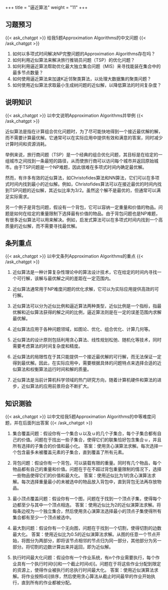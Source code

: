 +++
title = "逼近算法"
weight = "11"
+++
## 习题预习
{{< ask_chatgpt >}}
给我5题Approximation Algorithms的中文问题
{{< /ask_chatgpt >}}



1. 如何以多项式时间解决NP完整问题的Approximation Algorithms存在吗？
2. 如何利用近似算法来解决旅行推销员问题（TSP）的优化问题？
3. 如何利用逼近算法帮助优化最大独立集合问题（MIS）来寻找能装在集合中的最多节点数量？
4. 如何使用逼近算法来加速K近邻聚类算法，以处理大数据集的聚类问题？
5. 如何使用近似算法求取最小生成树问题的近似解，以降低算法的时间复杂度？   

## 说明知识
{{< ask_chatgpt >}}
以中文说明Approximation Algorithms并举例
{{< /ask_chatgpt >}}



近似算法是指在计算组合优化问题时，为了尽可能快地得到一个接近最优解的解，而不需要计算最优解。它通常可以在实际应用中提供有效和满意的答案，同时减少计算时间和资源消耗。

举例来说，旅行商问题（TSP）是一个经典的组合优化问题，其目标是在给定的一组城市之间找到一条最短的路径，从而使旅行商可以访问每个城市并返回原始城市。由于TSP问题是一个NP难题，因此很难在多项式时间内确定最优解。

然而，有许多有效的近似算法，如Christofides算法和NN算法，它们可以在多项式时间内找到最小的近似解。例如，Christofides算法可以在接近最优的时间内找到TSP问题的近似解，其近似比率为3/2。虽然这个解不是最优的，但通常可以满足实际需求。

另一个例子是背包问题，假设有一个背包，它可以容纳一定重量和价值的物品。问题是如何在给定的重量限制下选择最有价值的物品。由于背包问题也是NP难题，有很多近似算法可以用来解决。例如，启发式算法可以在多项式时间内找到一个高质量的近似解，而不需要寻找最优解。   

## 条列重点
{{< ask_chatgpt >}}
以中文条列Approximation Algorithms的重点
{{< /ask_chatgpt >}}



1. 近似算法是一种计算复杂性理论中的算法设计技术，它在给定的时间内寻找一个可行解，该解与最优解之间的差距在一定范围内。

2. 近似算法通常用于NP难度问题的优化求解，它可以为实际应用提供高效的可行解。

3. 近似算法可以分为近似比例和逼近算法两种类型，近似比例是一个指标，指最优解和近似算法获得的解之间的比例，逼近算法则是在一定的误差范围内求解最优解。

4. 近似算法应用于各种问题领域，如图论、优化、组合优化、计算几何等。

5. 近似算法的设计原则包括利用贪心算法、线性规划松弛、随机化等技术，同时需要考虑算法的时间复杂度和精度。

6. 近似算法的局限性在于其只能提供一个接近最优解的可行解，而无法保证一定得到最优解。因此，在实际应用中，需要根据具体的问题特点来选择合适的近似算法和权衡算法运行时间和解的质量。

7. 近似算法是当前计算机科学领域的热门研究方向，随着计算机硬件和算法的进步，近似算法的应用前景将会不断扩大。   

## 知识测验
{{< ask_chatgpt >}}
以中文给我5题Approximation Algorithms的中等难度问题，并在后面列出答案
{{< /ask_chatgpt >}}



1. 集合覆盖问题：假设你有一个集合ｕ以及ｕ的几个子集合，每个子集合都有自己的价值。问题在于找出一些子集合，使得它们的联集恰好包含集合ｕ，并且所有选择的子集合的价值和最小化。
答案：使用贪心演算法求解。每次选择一个包含最多未被覆盖元素的子集合，直到覆盖了所有元素。

2. 背包问题：假设你有一个背包，可以装载有限的重量。同时有几个物品，每个物品都有自己的重量和价值。问题在于在不超过背包重量限制的情况下，选择一些物品使得它们的价值和最大化。
答案：使用近似比为1的贪心演算法求解。每次选择重量最小的未被选中的物品放入背包中，直到背包无法再存放物品。

3. 最小顶点覆盖问题：假设你有一个图，问题在于找到一个顶点子集，使得每个边都至少与其中一个顶点相连。
答案：使用近似比为2的近似演算法求解。将每条边视为一个独立集合，然后使用贪心演算法选择最小的顶点子集使得所有集合都有至少一个顶点被选中。 

4. 最大割问题：假设你有一个无向图，问题在于找到一个切割，使得切割的边数最大化。
答案：使用近似比为0.5的近似演算法求解。从图的任意一个节点开始，将图分为两部分，即将该节点相邻的节点归为同一部分，其他部分为另一部分。将切割的边数计算出来并返回，即为近似解。

5. 执行时间最大化问题：假设你有一个作业系统，有n个作业需要执行，每个作业具有一个执行时间t[i]和一个截止时间d[i]。问题在于将这些作业分配到限定的资源上，使得作业被执行的总执行时间最大化。
答案：使用近似演算法求解。将作业按照d[i]排序，然后使用贪心算法从截止时间最早的作业开始执行，直到所有的作业都被分配。   

